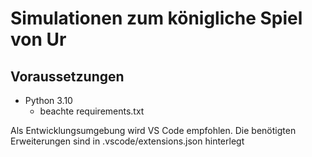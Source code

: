 # Simulationen zum königliche Spiel von Ur

## Voraussetzungen

+ Python 3.10
  + beachte requirements.txt

Als Entwicklungsumgebung wird VS Code empfohlen. Die benötigten Erweiterungen sind in .vscode/extensions.json hinterlegt
